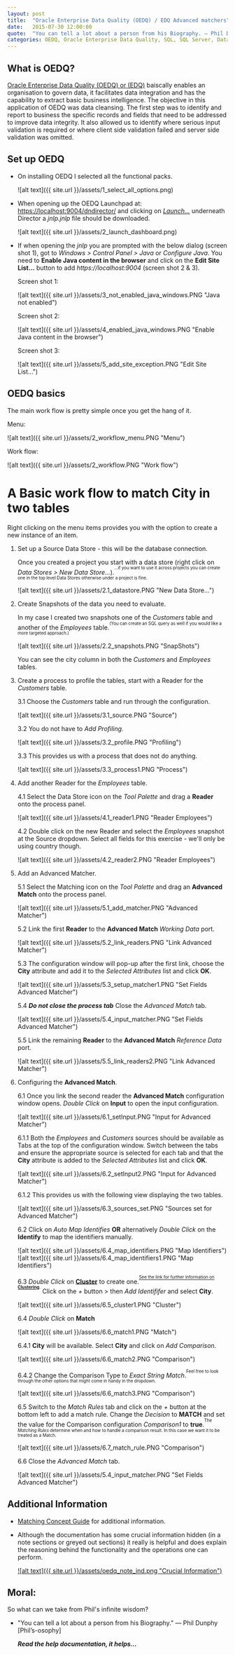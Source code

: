 ```yaml
---
layout: post
title:  "Oracle Enterprise Data Quality (OEDQ) / EDQ Advanced matchers"
date:   2015-07-30 12:00:00
quote:  "You can tell a lot about a person from his Biography. — Phil Dunphy [Phil’s-osophy]"
categories: OEDQ, Oracle Enterprise Data Quality, SQL, SQL Server, Data Validation
---
```

## What is OEDQ?

[Oracle Enterprise Data Quality (OEDQ) or (EDQ)](http://www.oracle.com/technetwork/middleware/oedq/overview/index.html) baiscally enables an organisation to govern data, it facilitates data integration and has the capability to extract basic business intelligence. The objective in this application of OEDQ was data cleansing. The first step was to identify and report to business the specific records and fields that need to be addressed to improve data integrity. It also allowed us to identify where serious input validation is required or where client side validation failed and server side validation was omitted.

## Set up OEDQ

* On installing OEDQ I selected all the functional packs.

	![alt text]({{ site.url }}/assets/1_select_all_options.png)

* When opening up the OEDQ Launchpad at: [https://localhost:9004/dndirector/](https://localhost:9004/dndirector/) and clicking on [_Launch..._](https://localhost:9004/dndirector/blueprints/director/jnlp) underneath Director a _jnlp.jnlp_ file should be downloaded.

	![alt text]({{ site.url }}/assets/2_launch_dashboard.png)

* If when opening the _jnlp_ you are prompted with the below dialog (screen shot 1), got to _Windows > Control Panel > Java_ or _Configure Java_. You need to **Enable Java content in the browser** and click on the **Edit Site List...** button to add   _https://localhost:9004_ (screen shot 2 & 3).

	Screen shot 1:

	![alt text]({{ site.url }}/assets/3_not_enabled_java_windows.PNG "Java not enabled")

	Screen shot 2:

	![alt text]({{ site.url }}/assets/4_enabled_java_windows.PNG "Enable Java content in the browser")
	
	Screen shot 3:

	![alt text]({{ site.url }}/assets/5_add_site_exception.PNG "Edit Site List...")

## OEDQ basics

The main work flow is pretty simple once you get the hang of it.

Menu:

![alt text]({{ site.url }}/assets/2_workflow_menu.PNG "Menu")

Work flow:

![alt text]({{ site.url }}/assets/2_workflow.PNG "Work flow")

# A Basic work flow to match City in two tables

Right clicking on the menu items provides you with the option to create a new instance of an item.

1. Set up a Source Data Store - this will be the database connection.

	Once you created a project you start with a data store (right click on _Data Stores > New Data Store..._).<sup><sup>...if you want to use it across projects you can create one in the top level Data Stores otherwise under a project is fine.</sup></sup>

	![alt text]({{ site.url }}/assets/2.1_datastore.PNG "New Data Store...")

2. Create Snapshots of the data you need to evaluate.
	
	In my case I created two snapshots one of the _Customers_ table and another of the _Employees_ table.<sup><sup>(You can create an SQL query as well if you would like a more targeted approach.)</sup></sup>
		
	![alt text]({{ site.url }}/assets/2.2_snapshots.PNG "SnapShots")
	
	You can see the city column in both the _Customers_ and _Employees_ tables.

3. Create a process to profile the tables, start with a Reader for the _Customers_ table.
	
	3.1 Choose the _Customers_ table and run through the configuration.
	
	![alt text]({{ site.url }}/assets/3.1_source.PNG "Source")
	
	3.2 You do not have to _Add Profiling_.
	
	![alt text]({{ site.url }}/assets/3.2_profile.PNG "Profiling")
	
	3.3 This provides us with a process that does not do anything.
	
	![alt text]({{ site.url }}/assets/3.3_process1.PNG "Process")
	
4. Add another Reader for the _Employees_ table.

	4.1 Select the Data Store icon on the _Tool Palette_ and drag a **Reader** onto the process panel.
	
	![alt text]({{ site.url }}/assets/4.1_reader1.PNG "Reader Employees")
	
	4.2 Double click on the new Reader and select the _Employees_ snapshot at the Source dropdown. Select all fields for this exercise - we'll only be using country though.
	
	![alt text]({{ site.url }}/assets/4.2_reader2.PNG "Reader Employees")
	
5. Add an Advanced Matcher.

	5.1 Select the Matching icon on the _Tool Palette_ and drag an **Advanced Match** onto the process panel.
	
	![alt text]({{ site.url }}/assets/5.1_add_matcher.PNG "Advanced Matcher")

	5.2 Link the first **Reader** to the **Advanced Match** _Working Data_ port.
	
	![alt text]({{ site.url }}/assets/5.2_link_readers.PNG "Link Advanced Matcher")

	5.3 The configuration window will pop-up after the first link, choose the **City** attribute and add it to the _Selected Attributes_ list and click **OK**.
	 	 
	![alt text]({{ site.url }}/assets/5.3_setup_matcher1.PNG "Set Fields Advanced Matcher")
	
	5.4 _**Do not close the process tab**_  Close the _Advanced Match_ tab.
	
	![alt text]({{ site.url }}/assets/5.4_input_matcher.PNG "Set Fields Advanced Matcher")

	5.5 Link the remaining **Reader** to the **Advanced Match** _Reference Data_ port.

	![alt text]({{ site.url }}/assets/5.5_link_readers2.PNG "Link Advanced Matcher")

6. Configuring the **Advanced Match**.

	6.1 Once you link the second reader the **Advanced Match** configuration window opens. _Double Click_ on **Input** to open the input configuration.

	![alt text]({{ site.url }}/assets/6.1_setInput.PNG "Input for Advanced Matcher")

	6.1.1 Both the _Employees_ and _Customers_ sources should be available as Tabs at the top of the configuration window. Switch between the tabs and ensure the appropriate source is selected for each tab and that the **City** attribute is added to the _Selected Attributes_ list and click **OK**.
	
	![alt text]({{ site.url }}/assets/6.2_setInput2.PNG "Input for Advanced Matcher")

	6.1.2 This provides us with the following view displaying the two tables.
	
	![alt text]({{ site.url }}/assets/6.3_sources_set.PNG "Sources set for Advanced Matcher")
	
	6.2 Click on _Auto Map Identifies_ **OR** alternatively _Double Click_ on the **Identify** to map the identifiers manually.
	
	![alt text]({{ site.url }}/assets/6.4_map_identifiers.PNG "Map Identifiers")
	![alt text]({{ site.url }}/assets/6.4_map_identifiers1.PNG "Map Identifiers")

	6.3 _Double Click_ on [**Cluster**](http://www.oracle.com/webfolder/technetwork/data-quality/edqhelp/Content/advanced_features/indexing_concept_guide.htm) to create one.<sup><sup>[See the link for further information on **Clustering**](http://www.oracle.com/webfolder/technetwork/data-quality/edqhelp/Content/advanced_features/indexing_concept_guide.htm).</sup></sup> Click on the _+_ button > then _Add Identififer_ and select **City**.

	![alt text]({{ site.url }}/assets/6.5_cluster1.PNG "Cluster")
	
	6.4 _Double Click_ on **Match**
	
	![alt text]({{ site.url }}/assets/6.6_match1.PNG "Match")
	
	6.4.1 **City** will be available. Select **City** and click on _Add Comparison_.
	
	![alt text]({{ site.url }}/assets/6.6_match2.PNG "Comparison")
	
	6.4.2 Change the Comparison Type to _Exact String Match_.<sup><sup>Feel free to look through the other options that might come in handy in the dropdown.</sup></sup>
	
	![alt text]({{ site.url }}/assets/6.6_match3.PNG "Comparison")
	
	6.5 Switch to the _Match Rules_ tab and click on the _+_ button at the bottom left to add a match rule. Change the _Decision_ to **MATCH** and set the value for the Comparison configuration _Comparison1_ to **true**.<sup><sup>The _Matching Rules_ determine when and how to handle a comparison result. In this case we want it to be treated as a Match.</sup></sup>
	
	![alt text]({{ site.url }}/assets/6.7_match_rule.PNG "Comparison")
		
	6.6 Close the _Advanced Match_ tab.
	
	![alt text]({{ site.url }}/assets/5.4_input_matcher.PNG "Set Fields Advanced Matcher")
	
## Additional Information
* [Matching Concept Guide](http://www.oracle.com/webfolder/technetwork/data-quality/edqhelp/Content/advanced_features/matching_concept_guide.htm) for additional information.
* Although the documentation has some crucial information hidden (in a note sections or greyed out sections) it really is helpful and does explain the reasoning behind the functionality and the operations one can perform.

	[![alt text]({{ site.url }}/assets/oedq_note_ind.png "Crucial Information")][OEDQHelp]

## Moral:

So what can we take from Phil's infinite wisdom?

  * "You can tell a lot about a person from his Biography." — Phil Dunphy [Phil’s-osophy]
 
    **_Read the help documentation, it helps..._**
 
 
[OEDQHelp]:http://www.oracle.com/webfolder/technetwork/data-quality/edqhelp/Content/concepts/jobs.htm